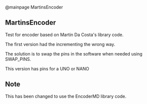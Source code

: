 @mainpage MartinsEncoder

## MartinsEncoder

Test for encoder based on Martin Da Costa's library code.

The first version had the incrementing the wrong way.

The solution is to swap the pins in the software when needed using SWAP_PINS.

This version has pins for a UNO or NANO

## Note

This has been changed to use the EncoderMD library code.
